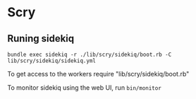 # Scry

## Runing sidekiq

`bundle exec sidekiq -r ./lib/scry/sidekiq/boot.rb -C lib/scry/sidekiq/sidekiq.yml`

To get access to the workers require "lib/scry/sidekiq/boot.rb"

To monitor sidekiq using the web UI, run `bin/monitor`
